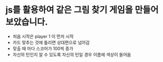 # js를 활용하여 같은 그림 찾기 게임을 만들어보았습니다.

- 처음 시작은 player 1 이 먼저 시작 
- 카드 맞추는 것에 틀리면 상대편으로 넘어감 
- 맞출 때 마다 스코어가 100씩 증가 
- 자신의 턴인지 알 수 있도록 자신의 턴일 경우 이름에 색상이 들어옴 